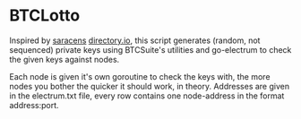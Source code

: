 # BTCLotto

Inspired by [saracens](https://github.com/saracen) [directory.io](http://directory.io), this script generates (random, not sequenced) private keys using BTCSuite's utilities and go-electrum to check the
given keys against nodes.

Each node is given it's own goroutine to check the keys with, the more nodes you bother the quicker it should work, in theory. Addresses are given in the electrum.txt file, every row contains one node-address in the format address:port.
